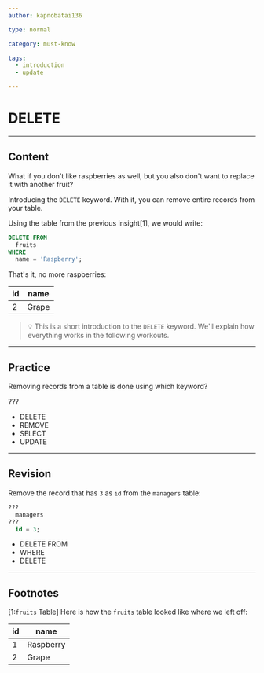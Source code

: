 ```yaml
---
author: kapnobatai136

type: normal

category: must-know

tags:
  - introduction
  - update

---
```


# DELETE

---

## Content

What if you don't like raspberries as well, but you also don't want to replace it with another fruit?

Introducing the `DELETE` keyword. With it, you can remove entire records from your table.

Using the table from the previous insight[1], we would write:

```sql
DELETE FROM 
  fruits
WHERE 
  name = 'Raspberry';
```

That's it, no more raspberries:

| id | name  |
|----|-------|
| 2  | Grape |

> 💡 This is a short introduction to the `DELETE` keyword. We'll explain how everything works in the following workouts.

---

## Practice

Removing records from a table is done using which keyword?

???

- DELETE
- REMOVE
- SELECT
- UPDATE

---

## Revision

Remove the record that has `3` as `id` from the `managers` table:

```sql
??? 
  managers
??? 
  id = 3;
```

- DELETE FROM
- WHERE
- DELETE

---

## Footnotes

[1:`fruits` Table]
Here is how the `fruits` table looked like where we left off:

| id | name      |
|----|-----------|
| 1  | Raspberry |
| 2  | Grape     |